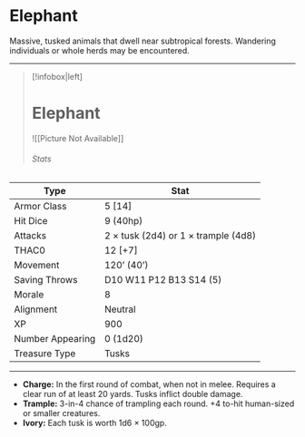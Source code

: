 # Elephant

Massive, tusked animals that dwell near subtropical forests. Wandering individuals or whole herds may be encountered.

------
> [!infobox|left] 
>  # Elephant
>  ![[Picture Not Available]] 
>  ###### Stats 
| Type                    | Stat        |
| ---------------- | ------------------------------ |
| Armor Class     | 5 [14]                              |
| Hit Dice         | 9 (40hp)                            |
| Attacks          | 2 × tusk (2d4) or 1 × trample (4d8) |
| THAC0            | 12 [+7]                             |
| Movement         | 120’ (40’)                          |
| Saving Throws    | D10 W11 P12 B13 S14 (5)             |
| Morale           | 8                                   |
| Alignment        | Neutral                             |
| XP               | 900                                 |
| Number Appearing | 0 (1d20)                            |
| Treasure Type    | Tusks                               |

------

- **Charge:** In the first round of combat, when not in melee. Requires a clear run of at least 20 yards. Tusks inflict double damage.
- **Trample:** 3-in-4 chance of trampling each round. +4 to-hit human-sized or smaller creatures.
- **Ivory:** Each tusk is worth 1d6 × 100gp.